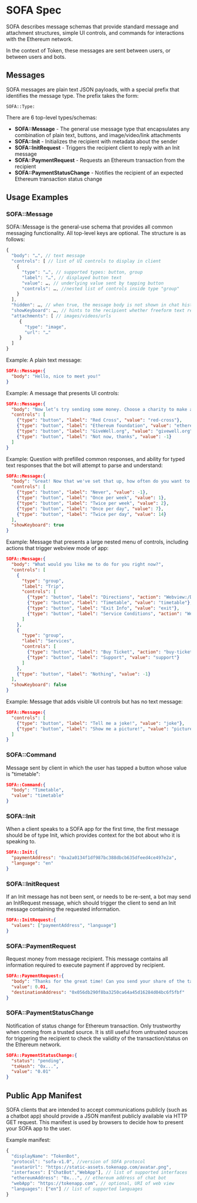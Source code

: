 # SOFA Spec

SOFA describes message schemas that provide standard message and attachment structures,
simple UI controls, and commands for interactions with the Ethereum network.

In the context of Token, these messages are sent between users, or between users and bots.


## Messages

SOFA messages are plain text JSON payloads, with a special prefix that identifies the message type.
The prefix takes the form:

`SOFA::Type:`

There are 6 top-level types/schemas:

- **SOFA::Message** - The general use message type that encapsulates any combination of plain text, buttons, and image/video/link attachments
- **SOFA::Init** - Initializes the recipient with metadata about the sender
- **SOFA::InitRequest** - Triggers the recipient client to reply with an Init message
- **SOFA::PaymentRequest** - Requests an Ethereum transaction from the recipient
- **SOFA::PaymentStatusChange** - Notifies the recipient of an expected Ethereum transaction status change


## Usage Examples

### SOFA::Message

SOFA::Message is the general-use schema that provides all common messaging functionality.
All top-level keys are optional. The structure is as follows:

```javascript
{
  "body": "…", // text message
  "controls": [ // list of UI controls to display in client
    {
      "type": "…", // supported types: button, group
      "label": "…", // displayed button text
      "value": …, // underlying value sent by tapping button
      "controls": …, //nested list of controls inside type "group"
    }
  ],
  "hidden": …, // when true, the message body is not shown in chat history, ex. to hide button press messages
  "showKeyboard": …, // hints to the recipient whether freeform text responses will be accepted
  "attachments": [ // images/videos/urls
     {
       "type": "image",
       "url": "…"
     }
  ]
}
```

Example: A plain text message:
```json
SOFA::Message:{
  "body": "Hello, nice to meet you!"
}
```

Example: A message that presents UI controls:
```json
SOFA::Message:{
  "body": "Now let’s try sending some money. Choose a charity to make a donation of $0.01.",
  "controls": [
    {"type": "button", "label": "Red Cross", "value": "red-cross"},
    {"type": "button", "label": "Ethereum foundation", "value": "ethereum-foundation"},
    {"type": "button", "label": "GiveWell.org", "value": "givewell.org"},
    {"type": "button", "label": "Not now, thanks", "value": -1}
  ]
}
```

Example: Question with prefilled common responses, and ability for typed text
responses that the bot will attempt to parse and understand:
```json
SOFA::Message:{
  "body": "Great! Now that we've set that up, how often do you want to recieve reminders?",
  "controls": [
    {"type": "button", "label": "Never", "value": -1},
    {"type": "button", "label": "Once per week", "value": 1},
    {"type": "button", "label": "Twice per week", "value": 2},
    {"type": "button", "label": "Once per day", "value": 7},
    {"type": "button", "label": "Twice per day", "value": 14}
  ],
  "showKeyboard": true
}
```

Example: Message that presents a large nested menu of controls, including actions that trigger
webview mode of app:
```json
SOFA::Message:{
  "body": "What would you like me to do for you right now?",
  "controls": [
    {
      "type": "group",
      "label": "Trip",
      "controls": [
        {"type": "button", "label": "Directions", "action": "Webview:/Directions"},
        {"type": "button", "label": "Timetable", "value": "timetable"},
        {"type": "button", "label": "Exit Info", "value": "exit"},
        {"type": "button", "label": "Service Conditions", "action": "Webview:/ServiceConditions"}
      ]
    },
    {
      "type": "group",
      "label": "Services",
      "controls": [
        {"type": "button", "label": "Buy Ticket", "action": "buy-ticket"},
        {"type": "button", "label": "Support", "value": "support"}
      ]
    },
    {"type": "button", "label": "Nothing", "value": -1}
  ],
  "showKeyboard": false
}
```


Example: Message that adds visible UI controls but has no text message:
```json
SOFA::Message:{
  "controls": [
    {"type": "button", "label": "Tell me a joke!", "value": "joke"},
    {"type": "button", "label": "Show me a picture!", "value": "picture"}
  ]
}
```


### SOFA::Command

Message sent by client in which the user has tapped a button whose value is "timetable":
```json
SOFA::Command:{
  "body": "Timetable",
  "value": "timetable"
}
```


### SOFA::Init

When a client speaks to a SOFA app for the first time, the first message should be
of type Init, which provides context for the bot about who it is speaking to.

```json
SOFA::Init:{
  "paymentAddress": "0xa2a0134f1df987bc388dbcb635dfeed4ce497e2a",
  "language": "en"
}
```


### SOFA::InitRequest

If an Init message has not been sent, or needs to be re-sent, a bot may send
an InitRequest message, which should trigger the client to send an Init
message containing the requested information.

```json
SOFA::InitRequest:{
  "values": ["paymentAddress", "language"]
}
```


### SOFA::PaymentRequest

Request money from message recipient. This message contains all information required
to execute payment if approved by recipient.

```json
SOFA::PaymentRequest:{
  "body": "Thanks for the great time! Can you send your share of the tab?",
  "value": 0.01,
  "destinationAddress": "0x056db290f8ba3250ca64a45d16284d04bc6f5fbf"
}
```


### SOFA::PaymentStatusChange

Notification of status change for Ethereum transaction. Only trustworthy when coming from
a trusted source. It is still useful from untrusted sources for triggering the recipient
to check the validity of the transaction/status on the Ethereum network.

```json
SOFA::PaymentStatusChange:{
  "status": "pending",
  "txHash": "0x...",
  "value": "0.01"
}
```





## Public App Manifest

SOFA clients that are intended to accept communications publicly (such as a chatbot app)
should provide a JSON manifest publicly available via HTTP GET request. This manifest is
used by browsers to decide how to present your SOFA app to the user.

Example manifest:
```javascript
{
  "displayName": "TokenBot",
  "protocol": "sofa-v1.0", //version of SOFA protocol
  "avatarUrl": "https://static-assets.tokenapp.com/avatar.png",
  "interfaces": ["ChatBot","WebApp"], // list of supported interfaces
  "ethereumAddress": "0x...", // ethereum address of chat bot
  "webApp": "https://tokenapp.com", // optional, URI of web view
  "languages": ["en"] // list of supported languages
}
```